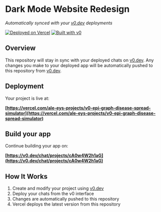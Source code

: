 # Dark Mode Website Redesign

*Automatically synced with your [v0.dev](https://v0.dev) deployments*

[![Deployed on Vercel](https://img.shields.io/badge/Deployed%20on-Vercel-black?style=for-the-badge&logo=vercel)](https://vercel.com/ale-eys-projects/v0-epi-graph-disease-spread-simulator)
[![Built with v0](https://img.shields.io/badge/Built%20with-v0.dev-black?style=for-the-badge)](https://v0.dev/chat/projects/cA0w4W2h1aG)

## Overview

This repository will stay in sync with your deployed chats on [v0.dev](https://v0.dev).
Any changes you make to your deployed app will be automatically pushed to this repository from [v0.dev](https://v0.dev).

## Deployment

Your project is live at:

**[https://vercel.com/ale-eys-projects/v0-epi-graph-disease-spread-simulator](https://vercel.com/ale-eys-projects/v0-epi-graph-disease-spread-simulator)**

## Build your app

Continue building your app on:

**[https://v0.dev/chat/projects/cA0w4W2h1aG](https://v0.dev/chat/projects/cA0w4W2h1aG)**

## How It Works

1. Create and modify your project using [v0.dev](https://v0.dev)
2. Deploy your chats from the v0 interface
3. Changes are automatically pushed to this repository
4. Vercel deploys the latest version from this repository
